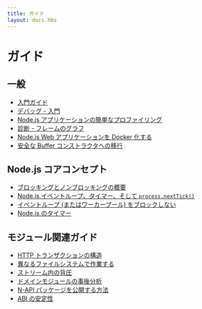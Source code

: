 ```yaml
---
title: ガイド
layout: docs.hbs
---
```


<!--
# Guides

## General

- [Getting Started Guide](/en/docs/guides/getting-started-guide/)
- [Debugging - Getting Started](/en/docs/guides/debugging-getting-started/)
- [Easy profiling for Node.js Applications](/en/docs/guides/simple-profiling/)
- [Diagnostics - Flame Graphs](/en/docs/guides/diagnostics-flamegraph/)
- [Dockerizing a Node.js web app](/en/docs/guides/nodejs-docker-webapp/)
- [Migrating to safe Buffer constructors](/en/docs/guides/buffer-constructor-deprecation/)

-->
# ガイド

## 一般

- [入門ガイド](/ja/docs/guides/getting-started-guide/)
- [デバッグ - 入門](/ja/docs/guides/debugging-getting-started/)
- [Node.js アプリケーションの簡単なプロファイリング](/ja/docs/guides/simple-profiling/)
- [診断 - フレームのグラフ](/ja/docs/guides/diagnostics-flamegraph/)
- [Node.js Web アプリケーションを Docker 化する](/ja/docs/guides/nodejs-docker-webapp/)
- [安全な Buffer コンストラクタへの移行](/ja/docs/guides/buffer-constructor-deprecation/)

<!--
## Node.js core concepts

- [Overview of Blocking vs Non-Blocking](/en/docs/guides/blocking-vs-non-blocking/)
- [The Node.js Event Loop, Timers, and `process.nextTick()`](/en/docs/guides/event-loop-timers-and-nexttick/)
- [Don't Block the Event Loop (or the Worker Pool)](/en/docs/guides/dont-block-the-event-loop/)
- [Timers in Node.js](/en/docs/guides/timers-in-node/)

-->
## Node.js コアコンセプト

- [ブロッキングとノンブロッキングの概要](/ja/docs/guides/blocking-vs-non-blocking/)
- [Node.js イベントループ、タイマー、そして `process.nextTick()`](/ja/docs/guides/event-loop-timers-and-nexttick/)
- [イベントループ (またはワーカープール) をブロックしない](/ja/docs/guides/dont-block-the-event-loop/)
- [Node.js のタイマー](/ja/docs/guides/timers-in-node/)

<!--
## Module-related guides

- [Anatomy of an HTTP Transaction](/en/docs/guides/anatomy-of-an-http-transaction/)
- [Working with Different Filesystems](/en/docs/guides/working-with-different-filesystems/)
- [Backpressuring in Streams](/en/docs/guides/backpressuring-in-streams/)
- [Domain Module Postmortem](/en/docs/guides/domain-postmortem/)
- [How to publish N-API package](/en/docs/guides/publishing-napi-modules/)
- [ABI Stability](/en/docs/guides/abi-stability/)

-->
## モジュール関連ガイド

- [HTTP トランザクションの構造](/ja/docs/guides/anatomy-of-an-http-transaction/)
- [異なるファイルシステムで作業する](/ja/docs/guides/working-with-different-filesystems/)
- [ストリーム内の背圧](/ja/docs/guides/backpressuring-in-streams/)
- [ドメインモジュールの事後分析](/ja/docs/guides/domain-postmortem/)
- [N-API パッケージを公開する方法](/ja/docs/guides/publishing-napi-modules/)
- [ABI の安定性](/ja/docs/guides/abi-stability/)

